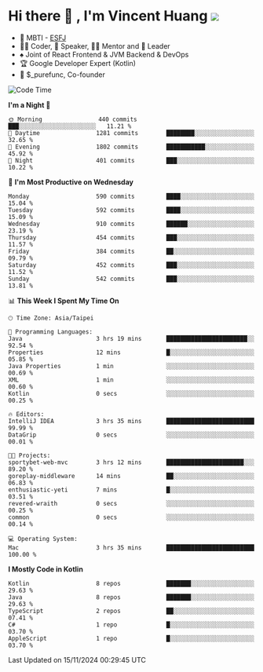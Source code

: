 # Hi there 👋 , I'm Vincent Huang ![](https://komarev.com/ghpvc/?username=Jian-Min-Huang)
- 👀 MBTI - [ESFJ](https://www.16personalities.com/esfj-personality)
- 👨‍💻 Coder, 🎤 Speaker, 👨‍🏫 Mentor and 🚀 Leader
- ♠️ Joint of React Frontend & JVM Backend & DevOps
- 🏆 Google Developer Expert (Kotlin)
- 💼 $_purefunc, Co-founder

<!--START_SECTION:waka-->
![Code Time](http://img.shields.io/badge/Code%20Time-4%2C716%20hrs%2057%20mins-blue)

**I'm a Night 🦉** 

```text
🌞 Morning                440 commits         ███░░░░░░░░░░░░░░░░░░░░░░   11.21 % 
🌆 Daytime                1281 commits        ████████░░░░░░░░░░░░░░░░░   32.65 % 
🌃 Evening                1802 commits        ███████████░░░░░░░░░░░░░░   45.92 % 
🌙 Night                  401 commits         ███░░░░░░░░░░░░░░░░░░░░░░   10.22 % 
```
📅 **I'm Most Productive on Wednesday** 

```text
Monday                   590 commits         ████░░░░░░░░░░░░░░░░░░░░░   15.04 % 
Tuesday                  592 commits         ████░░░░░░░░░░░░░░░░░░░░░   15.09 % 
Wednesday                910 commits         ██████░░░░░░░░░░░░░░░░░░░   23.19 % 
Thursday                 454 commits         ███░░░░░░░░░░░░░░░░░░░░░░   11.57 % 
Friday                   384 commits         ██░░░░░░░░░░░░░░░░░░░░░░░   09.79 % 
Saturday                 452 commits         ███░░░░░░░░░░░░░░░░░░░░░░   11.52 % 
Sunday                   542 commits         ███░░░░░░░░░░░░░░░░░░░░░░   13.81 % 
```


📊 **This Week I Spent My Time On** 

```text
🕑︎ Time Zone: Asia/Taipei

💬 Programming Languages: 
Java                     3 hrs 19 mins       ███████████████████████░░   92.54 % 
Properties               12 mins             █░░░░░░░░░░░░░░░░░░░░░░░░   05.85 % 
Java Properties          1 min               ░░░░░░░░░░░░░░░░░░░░░░░░░   00.69 % 
XML                      1 min               ░░░░░░░░░░░░░░░░░░░░░░░░░   00.60 % 
Kotlin                   0 secs              ░░░░░░░░░░░░░░░░░░░░░░░░░   00.25 % 

🔥 Editors: 
IntelliJ IDEA            3 hrs 35 mins       █████████████████████████   99.99 % 
DataGrip                 0 secs              ░░░░░░░░░░░░░░░░░░░░░░░░░   00.01 % 

🐱‍💻 Projects: 
sportybet-web-mvc        3 hrs 12 mins       ██████████████████████░░░   89.20 % 
goreplay-middleware      14 mins             ██░░░░░░░░░░░░░░░░░░░░░░░   06.83 % 
enthusiastic-yeti        7 mins              █░░░░░░░░░░░░░░░░░░░░░░░░   03.51 % 
revered-wraith           0 secs              ░░░░░░░░░░░░░░░░░░░░░░░░░   00.25 % 
common                   0 secs              ░░░░░░░░░░░░░░░░░░░░░░░░░   00.14 % 

💻 Operating System: 
Mac                      3 hrs 35 mins       █████████████████████████   100.00 % 
```

**I Mostly Code in Kotlin** 

```text
Kotlin                   8 repos             ███████░░░░░░░░░░░░░░░░░░   29.63 % 
Java                     8 repos             ███████░░░░░░░░░░░░░░░░░░   29.63 % 
TypeScript               2 repos             ██░░░░░░░░░░░░░░░░░░░░░░░   07.41 % 
C#                       1 repo              █░░░░░░░░░░░░░░░░░░░░░░░░   03.70 % 
AppleScript              1 repo              █░░░░░░░░░░░░░░░░░░░░░░░░   03.70 % 
```




 Last Updated on 15/11/2024 00:29:45 UTC
<!--END_SECTION:waka-->
